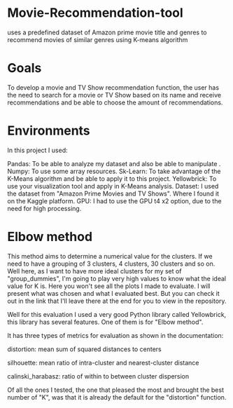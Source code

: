 # Movie-Recommendation-tool
uses a predefined dataset of Amazon prime movie title and genres to recommend movies of similar genres using K-means algorithm
# Goals
To develop a movie and TV Show recommendation function, the user has the need to search for a movie or TV Show based on its name and receive recommendations and be able to choose the amount of recommendations.
# Environments
In this project I used:

Pandas: To be able to analyze my dataset and also be able to manipulate .
Numpy: To use some array resources.
Sk-Learn: To take advantage of the K-Means algorithm and be able to apply it to this project.
Yellowbrick: To use your visualization tool and apply in K-Means analysis.
Dataset: I used the dataset from "Amazon Prime Movies and TV Shows". Where I found it on the Kaggle platform.
GPU: I had to use the GPU t4 x2 option, due to the need for high processing.
# Elbow method
This method aims to determine a numerical value for the clusters. If we need to have a grouping of 3 clusters, 4 clusters, 30 clusters and so on. Well here, as I want to have more ideal clusters for my set of "group_dummies", I'm going to play very high values to know what the ideal value for K is. Here you won't see all the plots I made to evaluate. I will present what was chosen and what I evaluated best. But you can check it out in the link that I'll leave there at the end for you to view in the repository.

Well for this evaluation I used a very good Python library called Yellowbrick, this library has several features. One of them is for "Elbow method".

It has three types of metrics for evaluation as shown in the documentation:

distortion: mean sum of squared distances to centers

silhouette: mean ratio of intra-cluster and nearest-cluster distance

calinski_harabasz: ratio of within to between cluster dispersion

Of all the ones I tested, the one that pleased the most and brought the best number of "K", was that it is already the default for the "distortion" function.
